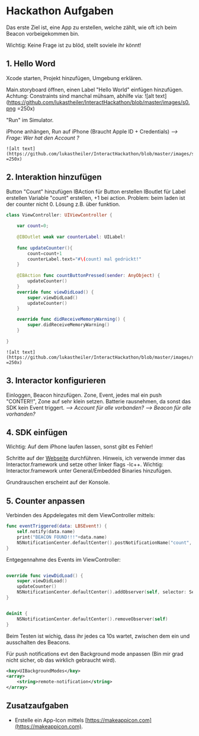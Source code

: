 # Hackathon Aufgaben

Das erste Ziel ist, eine App zu erstellen, welche zählt, wie oft ich beim Beacon vorbeigekommen bin. 

Wichtig: Keine Frage ist zu blöd, stellt soviele ihr könnt!

## 1. Hello Word

Xcode starten, Projekt hinzufügen, Umgebung erklären. 

Main.storyboard öffnen, einen Label "Hello World" einfügen hinzufügen. 
Achtung: Constraints sind manchal mühsam, abhilfe via: 
	![alt text](https://github.com/lukastheiler/InteractHackathon/blob/master/images/s0.png =250x)

"Run" im Simulator. 

iPhone anhängen, Run auf iPhone (Braucht Apple ID + Credentials)
_--> Frage:  Wer hat den Account ?_

	![alt text](https://github.com/lukastheiler/InteractHackathon/blob/master/images/s1.png =250x)

## 2. Interaktion hinzufügen
Button "Count" hinzufügen
IBAction für Button erstellen
IBoutlet für Label erstellen
Variable "count" erstellen, +1 bei action.
Problem: beim laden ist der counter nicht 0. Lösung z.B. über funktion.

```swift
class ViewController: UIViewController {
    
    var count=0;
    
    @IBOutlet weak var counterLabel: UILabel!
    
    func updateCounter(){
        count=count+1
        counterLabel.text="#\(count) mal gedrückt!"
    }
    
    @IBAction func countButtonPressed(sender: AnyObject) {
        updateCounter()
    }
    override func viewDidLoad() {
        super.viewDidLoad()
        updateCounter()
    }

    override func didReceiveMemoryWarning() {
        super.didReceiveMemoryWarning()
    }
    
}

```

	![alt text](https://github.com/lukastheiler/InteractHackathon/blob/master/images/s2.png =250x)

## 3. Interactor konfigurieren
Einloggen, Beacon hinzufügen. 
Zone, Event, jedes mal ein push "CONTER!!", Zone auf sehr klein setzen.
Batterie rausnehmen, da sonst das SDK kein Event triggert. 
_--> Account für alle vorbanden?_
_--> Beacon für alle vorhanden?_

## 4. SDK einfügen
Wichtig: Auf dem iPhone laufen lassen, sonst gibt es Fehler!

Schritte auf der [Webseite](https://developer.interactor.swisscom.ch/developer/sdk/swift/getting-started) durchführen.
Hinweis, ich verwende immer das Interactor.framework und setze other linker flags -lc++.
Wichtig: Interactor.framework unter General/Embedded Binaries hinzufügen.

Grundrauschen erscheint auf der Konsole.

## 5. Counter anpassen

Verbinden des Appdelegates mit dem ViewController mittels: 

```swift
func eventTriggered(data: LBSEvent!) {
    self.notify(data.name)
    print("BEACON FOUND!!!"+data.name)
    NSNotificationCenter.defaultCenter().postNotificationName("count", object: nil)
}
```

Entgegennahme des Events im ViewController: 
```swift

override func viewDidLoad() {
    super.viewDidLoad()
    updateCounter()
    NSNotificationCenter.defaultCenter().addObserver(self, selector: Selector("updateCounter"), name:"count", object: nil);
}


deinit {
    NSNotificationCenter.defaultCenter().removeObserver(self)
}

```

Beim Testen ist wichig, dass ihr jedes ca 10s wartet, zwischen dem ein und ausschalten des Beacons.

Für push notifications evt den Background mode anpassen (Bin mir grad nicht sicher, ob das wirklich gebraucht wird).
```xml
<key>UIBackgroundModes</key>
<array>
	<string>remote-notification</string>
</array>
```


## Zusatzaufgaben

- Erstelle ein App-Icon mittels [https://makeappicon.com](https://makeappicon.com).



